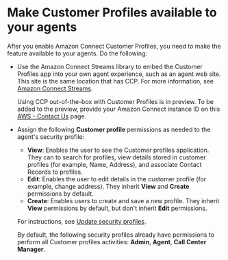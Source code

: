 # Make Customer Profiles available to your agents<a name="customer-profile-access"></a>

After you enable Amazon Connect Customer Profiles, you need to make the feature available to your agents\. Do the following:
+ Use the Amazon Connect Streams library to embed the Customer Profiles app into your own agent experience, such as an agent web site\. This site is the same location that has CCP\. For more information, see [Amazon Connect Streams](https://github.com/aws/amazon-connect-streams)\.

  Using CCP out\-of\-the\-box with Customer Profiles is in preview\. To be added to the preview, provide your Amazon Connect instance ID on this [AWS \- Contact Us](https://pages.awscloud.com/profiles-agent-app-preview.html) page\.
+ Assign the following **Customer profile** permissions as needed to the agent's security profile:
  + **View**: Enables the user to see the Customer profiles application\. They can to search for profiles, view details stored in customer profiles \(for example, Name, Address\), and associate Contact Records to profiles\.
  + **Edit**: Enables the user to edit details in the customer profile \(for example, change address\)\. They inherit **View** and **Create** permissions by default\.
  + **Create**: Enables users to create and save a new profile\. They inherit **View** permissions by default, but don't inherit **Edit** permissions\.

  For instructions, see [Update security profiles](update-security-profiles.md)\.

  By default, the following security profiles already have permissions to perform all Customer profiles activities: **Admin**, **Agent**, **Call Center Manager**\.
